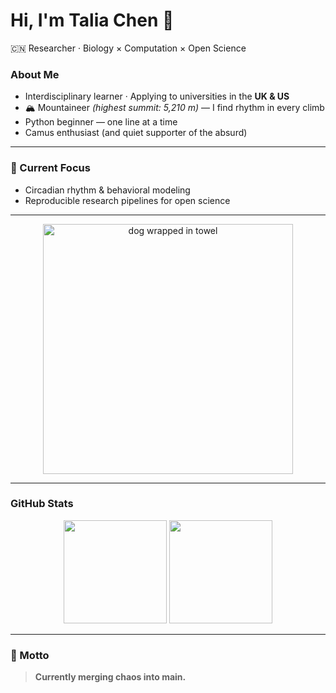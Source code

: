 
# Hi, I'm Talia Chen 🧬  
🇨🇳 Researcher · Biology × Computation × Open Science

### About Me  
-  Interdisciplinary learner · Applying to universities in the **UK & US**  
- 🏔️ Mountaineer *(highest summit: 5,210 m)* — I find rhythm in every climb  
- Python beginner — one line at a time  
- Camus enthusiast (and quiet supporter of the absurd)
---

### 🧠 Current Focus  
- Circadian rhythm & behavioral modeling  
- Reproducible research pipelines for open science  

---

<p align="center">
  <img src="https://github.com/chentalia317-alt/chentalia317-alt/assets/dog_image.jpg" width="400" alt="dog wrapped in towel"/>
</p>

---

### GitHub Stats  
<p align="center">
  <img src="https://github-readme-stats.vercel.app/api?username=chentalia317-alt&show_icons=true&theme=calm&hide_border=true" height="165"/>
  <img src="https://github-readme-stats.vercel.app/api/top-langs/?username=chentalia317-alt&layout=compact&theme=calm&hide_border=true" height="165"/>
</p>

---

### 💬 Motto  
>  **Currently merging chaos into main.**
</p>
